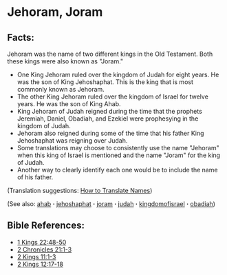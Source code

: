# Jehoram, Joram #

## Facts: ##

Jehoram was the name of two different kings in the Old Testament. Both these kings were also known as "Joram."

* One King Jehoram ruled over the kingdom of Judah for eight years. He was the son of King Jehoshaphat. This is the king that is most commonly known as Jehoram.
* The other King Jehoram ruled over the kingdom of Israel for twelve years. He was the son of King Ahab.
* King Jehoram of Judah reigned during the time that the prophets Jeremiah, Daniel, Obadiah, and Ezekiel were prophesying in the kingdom of Judah.
* Jehoram also reigned during some of the time that his father King Jehoshaphat was reigning over Judah.
* Some translations may choose to consistently use the name "Jehoram" when this king of Israel is mentioned and the name "Joram" for the king of Judah.
* Another way to clearly identify each one would be to include the name of his father.

(Translation suggestions: [How to Translate Names](https://git.door43.org/Door43/en-ta-translate-vol1/src/master/content/translate_names.md))

(See also: [ahab](../other/ahab.md) **·** [jehoshaphat](../other/jehoshaphat.md) **·** [joram](../other/joram.md) **·** [judah](../other/judah.md) **·** [kingdomofisrael](../other/kingdomofisrael.md) **·** [obadiah](../other/obadiah.md))

## Bible References: ##

* [1 Kings 22:48-50](https://door43.org/en/bible/notes/1ki/22/48)
* [2 Chronicles 21:1-3](https://door43.org/en/bible/notes/2ch/21/01)
* [2 Kings 11:1-3](https://door43.org/en/bible/notes/2ki/11/01)
* [2 Kings 12:17-18](https://door43.org/en/bible/notes/2ki/12/17)

